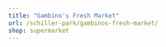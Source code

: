 ```yaml
---
title: "Gambino's Fresh Market"
url: /schiller-park/gambinos-fresh-market/
shop: supermarket
---
```

